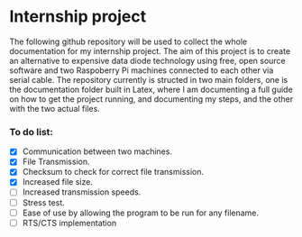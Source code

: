 # Internship project

The following github repository will be used to collect the whole documentation for my internship project. The aim of this project is to create an alternative to expensive data diode technology using free, open source software and two Raspoberry Pi machines connected to each other via serial cable. The repository currently is structed in two main folders, one is the documentation folder built in Latex, where I am documenting a full guide on how to get the project running, and documenting my steps, and the other with the two actual files. 

### To do list:
- [x] Communication between two machines.
- [x] File Transmission.
- [x] Checksum to check for correct file transmission.
- [x] Increased file size.
- [ ] Increased transmission speeds.
- [ ] Stress test.
- [ ] Ease of use by allowing the program to be run for any filename.
- [ ] RTS/CTS implementation
